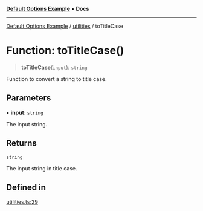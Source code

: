 [**Default Options Example**](../../README.md) • **Docs**

***

[Default Options Example](../../modules.md) / [utilities](../README.md) / toTitleCase

# Function: toTitleCase()

> **toTitleCase**(`input`): `string`

Function to convert a string to title case.

## Parameters

• **input**: `string`

The input string.

## Returns

`string`

The input string in title case.

## Defined in

[utilities.ts:29](https://github.com/typedoc2md/typedoc-plugin-markdown-examples/blob/main/dummy-api/src/utilities.ts#L29)
